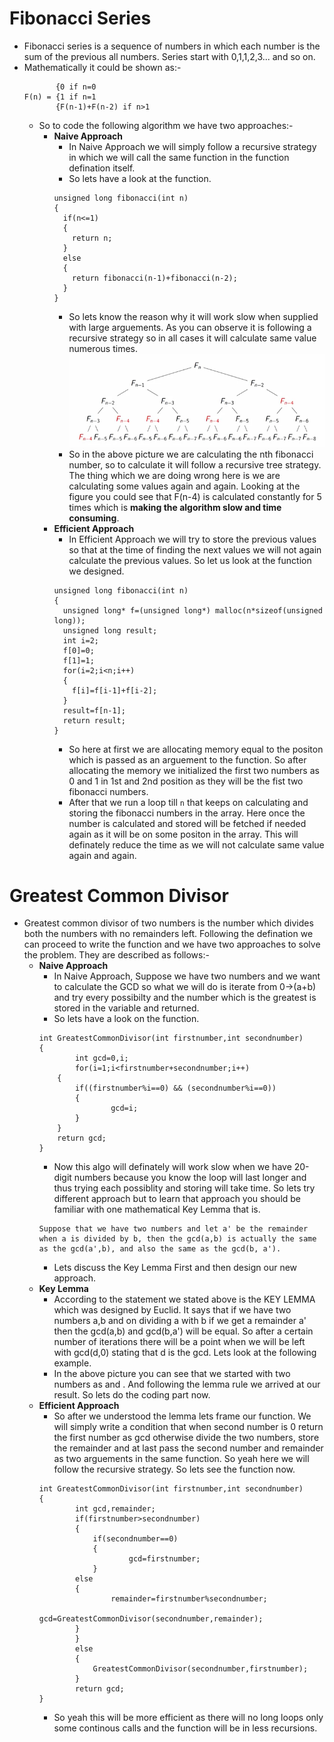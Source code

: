 # Fibonacci Series
- Fibonacci series is a sequence of numbers in which each number is the sum of the previous all numbers. Series start with 0,1,1,2,3... and so on.
- Mathematically it could be shown as:-
  ``` 
         {0 if n=0
  F(n) = {1 if n=1
         {F(n-1)+F(n-2) if n>1
  
  ```
  - So to code the following algorithm we have two approaches:-
    - <b>Naive Approach</b> 
      - In Naive Approach we will simply follow a recursive strategy in which we will call the same function in the function defination itself.
      - So lets have a look at the function.
      ```
      unsigned long fibonacci(int n)
      {
        if(n<=1)
        {
          return n;
        }
        else
        {
          return fibonacci(n-1)+fibonacci(n-2);
        }
      }
      ```
      - So lets know the reason why it will work slow when supplied with large arguements. As you can observe it is following a recursive strategy so in all cases it will calculate same value numerous times.
        ![img](https://github.com/PrajjawalBanati/Algorithms_Toolbox/blob/master/Capture.PNG)
      - So in the above picture we are calculating the nth fibonacci number, so to calculate it will follow a recursive tree strategy. The thing which we are doing wrong here is we are calculating some values again and again. Looking at the figure you could see that F(n-4) is calculated constantly for 5 times which is <b>making the algorithm slow and time consuming</b>.
    - <b>Efficient Approach</b>
      - In Efficient Approach we will try to store the previous values so that at the time of finding the next values we will not again calculate the previous values. So let us look at the function we designed.
      ```
      unsigned long fibonacci(int n)
      {
        unsigned long* f=(unsigned long*) malloc(n*sizeof(unsigned long));
        unsigned long result;
        int i=2;
        f[0]=0;
        f[1]=1;
        for(i=2;i<n;i++)
        {
          f[i]=f[i-1]+f[i-2];
        }  
        result=f[n-1];
        return result;
      }
      ```
      - So here at first we are allocating memory equal to the positon which is passed as an arguement to the function. So after allocating the memory we initialized the first two numbers as 0 and 1 in 1st and 2nd position as they will be the fist two fibonacci numbers.
      - After that we run a loop till `n` that keeps on calculating and storing the fibonacci numbers in the array. Here once the number is calculated and stored will be fetched if needed again as it will be on some positon in the array. This will definately reduce the time as we will not calculate same value again and again. 
# Greatest Common Divisor
- Greatest common divisor of two numbers is the number which divides both the numbers with no remainders left. Following the defination we can proceed to write the function and we have two approaches to solve the problem. They are described as follows:-
	- <b>Naive Approach</b>
		- In Naive Approach, Suppose we have two numbers and we want to calculate the GCD so what we will do is iterate from 0->(a+b) and try every possibilty and the number which is the greatest is stored in the variable and returned.
		- So lets have a look on the function.
		```
		int GreatestCommonDivisor(int firstnumber,int secondnumber)
		{
    			int gcd=0,i;
    			for(i=1;i<firstnumber+secondnumber;i++)
    		{
        		if((firstnumber%i==0) && (secondnumber%i==0))
        		{
            			gcd=i;
        		}
    		}
    		return gcd;
		}
		```
		- Now this algo will definately will work slow when we have 20-digit numbers because you know the loop will last longer and thus trying each possiblity and storing will take time. So lets try different approach but to learn that approach you should be familiar with one mathematical Key Lemma that is.
		```
		Suppose that we have two numbers and let a' be the remainder when a is divided by b, then the gcd(a,b) is actually the same as the gcd(a',b), and also the same as the gcd(b, a').
		```
		- Lets discuss the Key Lemma First and then design our new approach.
	- <b>Key Lemma</b>
		- According to the statement we stated above is the KEY LEMMA which was designed by Euclid. It says that if we have two numbers a,b and on dividing a with b if we get a remainder a' then the gcd(a,b) and gcd(b,a') will be equal. So after a certain number of iterations there will be a point when we will be left with gcd(d,0) stating that d is the gcd. Lets look at the following example.
		- In the above picture you can see that we started with two numbers as and . And following the lemma rule we arrived at our result. So lets do the coding part now.
	- <b>Efficient Approach</b>
		- So after we understood the lemma lets frame our function. We will simply write a condition that when second number is 0 return the first number as gcd otherwise divide the two numbers, store the remainder and at last pass the second number and remainder as two arguements in the same function. So yeah here we will follow the recursive strategy. So lets see the function now.
		```
		int GreatestCommonDivisor(int firstnumber,int secondnumber)
		{
    			int gcd,remainder;
    			if(firstnumber>secondnumber)
    			{
        			if(secondnumber==0)
        			{
            				gcd=firstnumber;
        			}
        		else
        		{
            			remainder=firstnumber%secondnumber;
            			gcd=GreatestCommonDivisor(secondnumber,remainder);
        		}
    			}
    			else
    			{
        			GreatestCommonDivisor(secondnumber,firstnumber);
    			}
    			return gcd;
		}
		```
		- So yeah this will be more efficient as there will no long loops only some continous calls and the function will be in less recursions.
